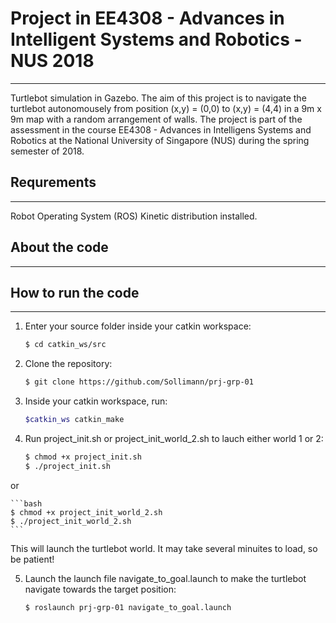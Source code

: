 # Project in EE4308 - Advances in Intelligent Systems and Robotics - NUS 2018 #
--------------------------
Turtlebot simulation in Gazebo. The aim of this project is to navigate the turtlebot autonomousely from position (x,y) = (0,0) to (x,y) = (4,4) in a 9m x 9m map with a random arrangement of walls. The project is part of the assessment in the course EE4308 - Advances in Intelligens Systems and Robotics at the National University of Singapore (NUS) during the spring semester of 2018. 


## Requrements ##
--------------------------
Robot Operating System (ROS) Kinetic distribution installed. 


## About the code ## 
-------------------------


## How to run the code ## 
-------------------------
1. Enter your source folder inside your catkin workspace:
	```bash
	$ cd catkin_ws/src
	```

2. Clone the repository: 
	```bash
	$ git clone https://github.com/Sollimann/prj-grp-01
	```

3. Inside your catkin workspace, run:
	```bash
	$catkin_ws catkin_make
	```

4. Run project\_init.sh or project\_init\_world_2.sh to lauch either world 1 or 2:
	```bash
	$ chmod +x project_init.sh
	$ ./project_init.sh
	```
or

	```bash
	$ chmod +x project_init_world_2.sh
	$ ./project_init_world_2.sh
	```

This will launch the turtlebot world. It may take several minuites to load, so be patient! 

5. Launch the launch file navigate\_to\_goal.launch to make the turtlebot navigate towards the target position:

	```bash
	$ roslaunch prj-grp-01 navigate_to_goal.launch 
	```

